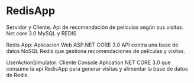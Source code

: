 # RedisApp
Servidor y Cliente. Api de recomendación de películas según sus visitas. Net core 3.0 MySQL y REDIS

Redis App: Aplicacion Web ASP.NET CORE 3.0 API contra una base de datos NoSQL Redis que gestiona recomendaciones de peliculas y visitas.

UserActionSimulator: Cliente Console Aplication NET CORE 3.0 que consume la api RedisApp para generar visitas y alimentar la base de datos de Redis.
